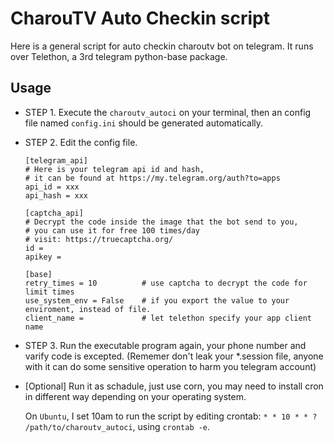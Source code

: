 # CharouTV Auto Checkin script

Here is a general script for auto checkin charoutv bot on telegram. It runs over Telethon, a 3rd telegram python-base package.

## Usage

- STEP 1. Execute the `charoutv_autoci` on your terminal, then an config file named `config.ini` should be generated automatically.

- STEP 2. Edit the config file.
  
  ```
  [telegram_api]
  # Here is your telegram api id and hash,
  # it can be found at https://my.telegram.org/auth?to=apps
  api_id = xxx
  api_hash = xxx

  [captcha_api]
  # Decrypt the code inside the image that the bot send to you,
  # you can use it for free 100 times/day
  # visit: https://truecaptcha.org/
  id = 
  apikey = 
  
  [base]
  retry_times = 10          # use captcha to decrypt the code for limit times
  use_system_env = False    # if you export the value to your enviroment, instead of file.
  client_name =             # let telethon specify your app client name
  ```

- STEP 3. Run the executable program again, your phone number and varify code is excepted. (Rememer don't leak your *.session file, anyone with it can do some sensitive operation to harm you telegram account)

- [Optional] Run it as schadule, just use corn, you may need to install cron in different way depending on your operating system.
  
  On `Ubuntu`, I set 10am to run the script by editing crontab: `* * 10 * * ? /path/to/charoutv_autoci`, using `crontab -e`.
